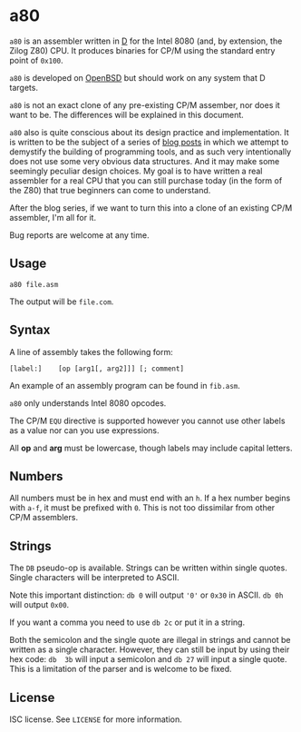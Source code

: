 a80
===
`a80` is an assembler written in [D](https://dlang.org/) for the
Intel 8080 (and, by extension, the Zilog Z80) CPU. It produces
binaries for CP/M using the standard entry point of `0x100`.

`a80` is developed on [OpenBSD](https://www.openbsd.org/) but
should work on any system that D targets.

`a80` is not an exact clone of any pre-existing CP/M assember, nor
does it want to be. The differences will be explained in this
document.

`a80` also is quite conscious about its design practice and
implementation. It is written to be the subject of a series of
[blog posts](https://briancallahan.net/blog/) in which we attempt
to demystify the building of programming tools, and as such very
intentionally does not use some very obvious data structures. And
it may make some seemingly peculiar design choices. My goal is to
have written a real assembler for a real CPU that you can still
purchase today (in the form of the Z80) that true beginners can
come to understand.

After the blog series, if we want to turn this into a clone of an
existing CP/M assembler, I'm all for it.

Bug reports are welcome at any time.

Usage
-----
```
a80 file.asm
```
The output will be `file.com`.

Syntax
------
A line of assembly takes the following form:
```
[label:]	[op	[arg1[, arg2]]]	[; comment]
```
An example of an assembly program can be found in `fib.asm`.

`a80` only understands Intel 8080 opcodes.

The CP/M `EQU` directive is supported however you cannot use other
labels as a value nor can you use expressions.

All **op** and **arg** must be lowercase, though labels may include
capital letters.

Numbers
-------
All numbers must be in hex and must end with an `h`. If a hex
number begins with `a-f`, it must be prefixed with `0`. This is not
too dissimilar from other CP/M assemblers.

Strings
-------
The `DB` pseudo-op is available. Strings can be written within
single quotes. Single characters will be interpreted to ASCII.

Note this important distinction:
`db	0` will output `'0'` or `0x30` in ASCII.
`db	0h` will output `0x00`.

If you want a comma you need to use `db	2c` or put it in a string.

Both the semicolon and the single quote are illegal in strings and
cannot be written as a single character. However, they can still be
input by using their hex code: `db	3b` will input a semicolon
and `db	27` will input a single quote. This is a limitation of the
parser and is welcome to be fixed.

License
-------
ISC license. See `LICENSE` for more information.
